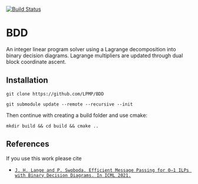 [![Build Status](https://travis-ci.com/LPMP/BDD.svg?branch=main)](https://travis-ci.com/LPMP/BDD)

# BDD
An integer linear program solver using a Lagrange decomposition into binary decision diagrams. Lagrange multipliers are updated through dual block coordinate ascent.

## Installation

`git clone https://github.com/LPMP/BDD`

`git submodule update --remote --recursive --init`

Then continue with creating a build folder and use cmake:

`mkdir build && cd build && cmake ..`

## References
If you use this work please cite
* [`J. H. Lange and P. Swoboda. Efficient Message Passing for 0–1 ILPs with Binary Decision Diagrams. In ICML 2021.`](http://proceedings.mlr.press/v139/lange21a.html)

